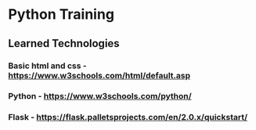 # Python Training

## Learned Technologies

### Basic html and css - https://www.w3schools.com/html/default.asp
### Python - https://www.w3schools.com/python/
### Flask - https://flask.palletsprojects.com/en/2.0.x/quickstart/

